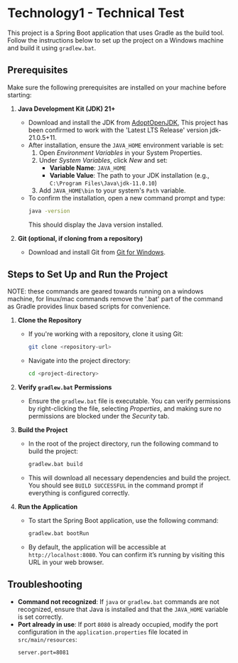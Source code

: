 # Technology1 - Technical Test

This project is a Spring Boot application that uses Gradle as the build tool. Follow the instructions below to set up the project on a Windows machine and build it using `gradlew.bat`.

## Prerequisites

Make sure the following prerequisites are installed on your machine before starting:

1. **Java Development Kit (JDK) 21+**
    - Download and install the JDK from  [AdoptOpenJDK](https://adoptopenjdk.net/), This project has been confirmed to work with the 'Latest LTS Release' version jdk-21.0.5+11.
    - After installation, ensure the `JAVA_HOME` environment variable is set:
        1. Open *Environment Variables* in your System Properties.
        2. Under *System Variables*, click *New* and set:
            - **Variable Name**: `JAVA_HOME`
            - **Variable Value**: The path to your JDK installation (e.g., `C:\Program Files\Java\jdk-11.0.10`)
        3. Add `JAVA_HOME\bin` to your system's `Path` variable.
    - To confirm the installation, open a new command prompt and type:
      ```bash
      java -version
      ```
      This should display the Java version installed.

2. **Git (optional, if cloning from a repository)**
    - Download and install Git from [Git for Windows](https://gitforwindows.org/).

## Steps to Set Up and Run the Project

NOTE: these commands are geared towards running on a windows machine, for linux/mac commands remove the '.bat' part of the command as Gradle provides linux based scripts for convenience.

1. **Clone the Repository**
    - If you're working with a repository, clone it using Git:
      ```bash
      git clone <repository-url>
      ```
    - Navigate into the project directory:
      ```bash
      cd <project-directory>
      ```

2. **Verify `gradlew.bat` Permissions**
    - Ensure the `gradlew.bat` file is executable. You can verify permissions by right-clicking the file, selecting *Properties*, and making sure no permissions are blocked under the *Security* tab.

3. **Build the Project**
    - In the root of the project directory, run the following command to build the project:
      ```bash
      gradlew.bat build
      ```
    - This will download all necessary dependencies and build the project. You should see `BUILD SUCCESSFUL` in the command prompt if everything is configured correctly.

4. **Run the Application**
    - To start the Spring Boot application, use the following command:
      ```bash
      gradlew.bat bootRun
      ```
    - By default, the application will be accessible at `http://localhost:8080`. You can confirm it’s running by visiting this URL in your web browser.

## Troubleshooting

- **Command not recognized**: If `java` or `gradlew.bat` commands are not recognized, ensure that Java is installed and that the `JAVA_HOME` variable is set correctly.
- **Port already in use**: If port `8080` is already occupied, modify the port configuration in the `application.properties` file located in `src/main/resources`:
  ```properties
  server.port=8081